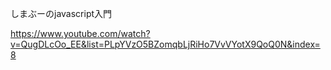 しまぶーのjavascript入門

https://www.youtube.com/watch?v=QugDLcOo_EE&list=PLpYVzO5BZomqbLjRiHo7VvVYotX9QoQ0N&index=8

